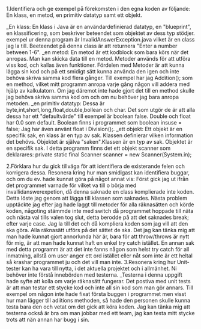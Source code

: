 1.Identifiera och ge exempel på förekomsten i den egna koden av följande: En klass, en metod, en primitiv datatyp samt ett objekt.

_En klass: En klass i Java är en användardefinierad datatyp, en "blueprint", en klassificering, som beskriver beteendet som objektet av dess typ stödjer.
 exempel ur denna program är InvalidAnswerException.java vilket är en class jag la till. Beeteendet på denna class är att returnera "Enter a number between 1-6".
_en metod: En metod är ett kodblock som bara körs när det anropas.
Man kan skicka data  till en metod. Metoder används för att utföra viss kod, och  kallas även funktioner. Fördelen med Metoder är att kunna lägga sin kod och på ett smidigt sätt kunna använda den igen och inte behöva skriva samma kod flera gånger.
Till exempel har jag Addition(); som en method, vilket mitt programm anropa varje gång någon vill addera med hjälp av kalkulatorn. 
Om jag däremot inte hade gjort det till en method skulle jag behöva skriva samma kod om och om nu behöver jag bara anropa metoden. 
_en primitiv datatyp: Dessa är byte,int,short,long,float,double,bollean och char. Det som utgör de är att alla dessa har ett "defaultvärde" till exempel är boolean false. Double och float har 0.0 som default. Boolean finns i programmet som boolean insuse = false; Jag har även använt float i Division();. 
_ett objekt: Ett objekt är en specifik sak, en klass är en typ av sak. Klassen definierar vilken information det behövs. Objektet är själva "saken".Klassen är en typ av sak. Objektet är en specifik sak.
I detta programm finns det ett objekt scanner som deklarares: private static final Scanner scanner = new Scanner(System.in);





2.Förklara hur du gick tillväga för att identifiera de existerande felen och korrigera dessa. Resonera kring hur man smidigast kan identifiera buggar, och om du ev. hade kunnat göra på något annat vis:
Först gick jag ut ifrån det programmet varnade för vilket va till o börja med invallidanswerexpetion, då denna saknade en class komplierade inte koden. 
Detta löste jag genom att lägga till klassen som saknades. Nästa problem upptäckte jag efter jag hade laggt till metoder för alla räknasätten och körde koden, 
någoting stämmde inte med switch då programmet hoppade till näta och nästa val tills valen tog slut, detta berodde på att det saknades break; efter varje case. 
Jag la till det och då kompliera koden som jag vill att den ska göra. Alla räknasätt utförs på det sättet de ska. Det jag kan tänka mig att man hade kunnat gjort annorlunda här är, 
bara för att throw/throws är nytt för mig, är att man hade kunnat haft en enkel try catch istället. 
En annan sak med detta programm är att det inte fanns någon som helst try catch för all inmatning, allstå om user anger ett ord istället eller nåt som inte är ett heltal så krashar programmet ju och det vill man inte. 
3.Resonera kring hur Unit-tester kan ha vara till nytta, i det aktuella projektet och i allmänhet. Ni behöver inte förstå innebörden med testerna.
_Testerna i denna uppgift hade syfte att kolla om varje räknasätt fungerar. Det postiva med unit tests är att man testar ett stycke kod och inte all sin kod som man gör annars. 
Till exempel om någon inte hade fixat första buggen i programmet men visst hur man lägger till adiitions methoden, så hade den personen skulle kunna testa bara den och vetat om det gick att köra koden. 
Jag kan tänka mig att testerna också är bra om man jobbar med ett team, jag kan testa mitt stycke trots att nän annan har bugg i sin. 